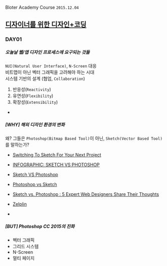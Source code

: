 Bloter Academy Course `2015.12.04`
## [디자이너를 위한 디자인+코딩](http://www.bloteracademy.net/course/6681)

### DAY01

##### 오늘날 웹/앱 디자인 프로세스에 요구되는 것들

`NUI(Natural User Interface)`, `N-Screen` 대응<br>
비트맵이 아닌 벡터 그래픽을 고려해야 하는 시대<br>
시스템 기반의 설계 (협업, `Collaboration`)

1. 반응성(`Reactivity`)
1. 유연성(`Flexibility`)
1. 확장성(`Extensibility`)

-

##### [WHY] 해외 디자인 환경의 변화

왜? 그들은 `Photoshop(Bitmap Based Tool)`이 아닌, `Sketch(Vector Based Tool)`를 말하는가?

- [Switching To Sketch For Your Next Project](http://www.newmediacampaigns.com/blog/switching-to-sketch-for-your-project)
- [INFOGRAPHIC: SKETCH VS PHOTOSHOP](http://www.webdesignerdepot.com/2015/03/infographic-sketch-vs-photoshop/)
- [Sketch VS Photoshop](http://blog.mengto.com/sketch-vs-photoshop/)
- [Photoshop vs Sketch](http://photoshopsecrets.tumblr.com/post/100218629171/photoshop-vs-sketch)
- [Sketch vs. Photoshop : 5 Expert Web Designers Share Their Thoughts](http://www.1stwebdesigner.com/sketch-vs-photoshop/)
- [Zelplin](https://zeplin.io/features.html#designer)

-

##### [BUT] Photoshop CC 2015의 진화

- 벡터 그래픽
- 그리드 시스템
- N-Screen
- 멀티 페이지